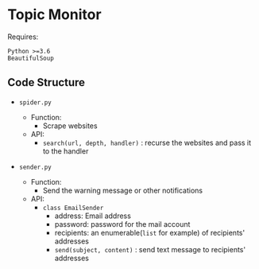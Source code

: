 # Topic Monitor

Requires:
```
Python >=3.6
BeautifulSoup
```

## Code Structure

* `spider.py`
    * Function:
        * Scrape websites
    * API:
        * `search(url, depth, handler)` : recurse the websites and pass it to the handler

* `sender.py`
    * Function:
        * Send the warning message or other notifications
    * API:
        * `class EmailSender`
            * address: Email address
            * password: password for the mail account
            * recipients: an enumerable(`list` for example) of recipients' addresses
            * `send(subject, content)` : send text message to recipients' addresses
